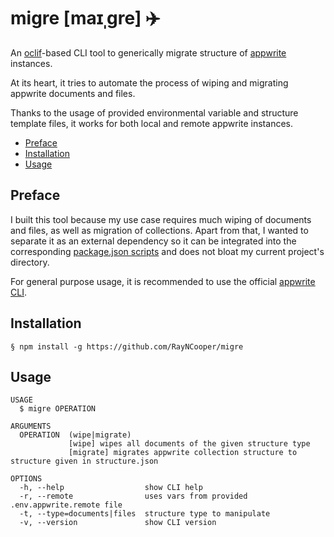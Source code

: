# migre [maɪˌgre] ✈️
An [oclif](https://oclif.io)-based CLI tool to generically migrate structure of [appwrite](https://appwrite.io/) instances.

At its heart, it tries to automate the process of wiping and migrating appwrite documents and files.

Thanks to the usage of provided environmental variable and structure template files, it works for both local and remote appwrite instances.

<!-- toc -->
* [Preface](#preface)
* [Installation](#installation)
* [Usage](#usage)
<!-- tocstop -->

## Preface

I built this tool because my use case requires much wiping of documents and files, as well as migration of collections. Apart from that, I wanted to separate it as an external dependency so it can be integrated into the corresponding [package.json scripts](https://docs.npmjs.com/cli/v6/using-npm/scripts) and does not bloat my current project's directory.

For general purpose usage, it is recommended to use the official [appwrite CLI](https://appwrite.io/docs/server/database?sdk=cli).

## Installation
<!-- installation -->
```
§ npm install -g https://github.com/RayNCooper/migre 
```

## Usage
<!-- usage -->
```sh-session
USAGE
  $ migre OPERATION

ARGUMENTS
  OPERATION  (wipe|migrate) 
             [wipe] wipes all documents of the given structure type
             [migrate] migrates appwrite collection structure to structure given in structure.json

OPTIONS
  -h, --help                  show CLI help
  -r, --remote                uses vars from provided .env.appwrite.remote file
  -t, --type=documents|files  structure type to manipulate
  -v, --version               show CLI version
```